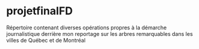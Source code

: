 # projetfinalFD
Répertoire contenant diverses opérations propres à la démarche journalistique derrière mon reportage sur les arbres remarquables dans les villes de Québec et de Montréal
